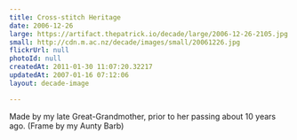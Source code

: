 ```yaml
---
title: Cross-stitch Heritage
date: 2006-12-26
large: https://artifact.thepatrick.io/decade/large/2006-12-26-2105.jpg
small: http://cdn.m.ac.nz/decade/images/small/20061226.jpg
flickrUrl: null
photoId: null
createdAt: 2011-01-30 11:07:20.32217
updatedAt: 2007-01-16 07:12:06
layout: decade-image

---
```

Made by my late Great-Grandmother, prior to her passing about 10 years ago. (Frame by my Aunty Barb)
